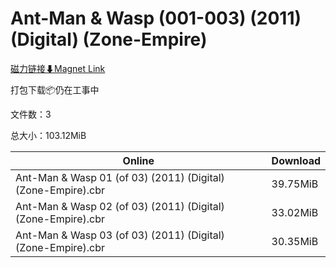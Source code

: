 # Ant-Man & Wasp (001-003) (2011) (Digital) (Zone-Empire)

[磁力链接⬇Magnet Link](magnet:?xt=urn:btih:1e1569b85b31bdedc4884fd064375868a79f9155&dn=Ant-Man%20%26%20Wasp%20%28001-003%29%20%282011%29%20%28Digital%29%20%28Zone-Empire%29)

打包下载📦仍在工事中

文件数：3

总大小：103.12MiB

Online | Download
--- | ---
Ant-Man & Wasp 01 (of 03) (2011) (Digital) (Zone-Empire).cbr | 39.75MiB
Ant-Man & Wasp 02 (of 03) (2011) (Digital) (Zone-Empire).cbr | 33.02MiB
Ant-Man & Wasp 03 (of 03) (2011) (Digital) (Zone-Empire).cbr | 30.35MiB